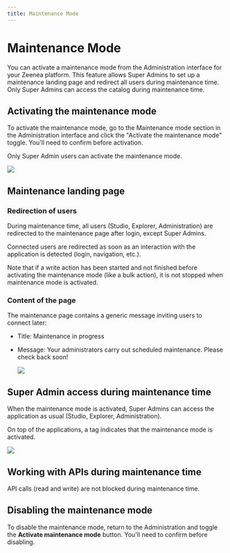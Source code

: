 ```yaml
---
title: Maintenance Mode
---
```


# Maintenance Mode

You can activate a maintenance mode from the Administration interface for your Zeenea platform. This feature allows Super Admins to set up a maintenance landing page and redirect all users during maintenance time. Only Super Admins can access the catalog during maintenance time.

## Activating the maintenance mode

To activate the maintenance mode, go to the Maintenance mode section in the Administration interface and click the "Activate the maintenance mode" toggle. You'll need to confirm before activation.

Only Super Admin users can activate the maintenance mode.

  ![](/img/zeenea-maintenance-mode.png)

## Maintenance landing page

### Redirection of users
During maintenance time, all users (Studio, Explorer, Administration) are redirected to the maintenance page after login, except Super Admins.

Connected users are redirected as soon as an interaction with the application is detected (login, navigation, etc.).

Note that if a write action has been started and not finished before activating the maintenance mode (like a bulk action), it is not stopped when maintenance mode is activated.

### Content of the page
The maintenance page contains a generic message inviting users to connect later:

* Title: Maintenance in progress
* Message: Your administrators carry out scheduled maintenance. Please check back soon!

  ![](/img/zeenea-maintenance-in-progress.png)

## Super Admin access during maintenance time
When the maintenance mode is activated, Super Admins can access the application as usual (Studio, Explorer, Administration).

On top of the applications, a tag indicates that the maintenance mode is activated.

  ![](/img/zeenea-maintenance-mode-tag.png)

## Working with APIs during maintenance time
API calls (read and write) are not blocked during maintenance time.

## Disabling the maintenance mode
To disable the maintenance mode, return to the Administration and toggle the **Activate maintenance mode** button. You'll need to confirm before disabling.